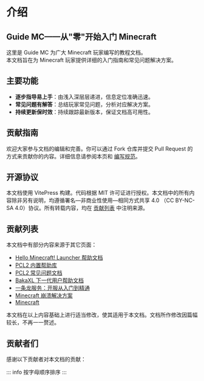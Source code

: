 # 介绍

## Guide MC——从"零"开始入门 Minecraft

这里是 Guide MC 为广大 Minecraft 玩家编写的教程文档。  
本文档旨在为 Minecraft 玩家提供详细的入门指南和常见问题解决方案。

## 主要功能

- **逐步指导易上手**：由浅入深层层递进，信息定位准确迅速。
- **常见问题有解答**：总结玩家常见问题，分析对应解决方案。
- **持续更新保时效**：持续跟踪最新版本，保证文档高可用性。

## 贡献指南

欢迎大家参与文档的编辑和完善。你可以通过 Fork 仓库并提交 Pull Request 的方式来贡献你的内容。详细信息请参阅本页和 [编写规范](WriteRule.md)。

## 开源协议

本文档使用 VitePress 构建。代码根据 MIT 许可证进行授权。本文档中的所有内容除非另有说明，均遵循署名—非商业性使用—相同方式共享 4.0 （CC BY-NC-SA 4.0）协议。所有转载内容，均在 [贡献列表](Contributor.md) 中注明来源。

## 贡献列表

本文档中有部分内容来源于其它页面：

- [Hello Minecraft! Launcher 帮助文档](https://github.com/HMCL-dev/HMCL-docs)
- [PCL2 内置帮助库](https://github.com/LTCatt/PCL2Help)
- [PCL2 常见问题文档](https://shimo.im/docs/qKPttVvXKqPD8YDC)
- [BakaXL 下一代用户帮助文档](https://github.com/BakaXL-Support/BakaXL-Next-docs)
- [一条龙服务：开服从入门到精通](https://github.com/shaokeyibb/Minecraft-Server-Starting-Guide)
- [Minecraft 崩溃解决方案](https://www.bilibili.com/read/readlist/rl336711)
- [Minecraft](https://www.bilibili.com/read/readlist/rl369433)

本文档在以上内容基础上进行适当修改，使其适用于本文档。文档所作修改因篇幅较长，不再一一赘述。

## 贡献者们

感谢以下贡献者对本文档的贡献：

::: info
按字母顺序排序
:::
